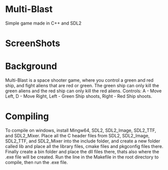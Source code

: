 # Multi-Blast
Simple game made in C++ and SDL2 

# ScreenShots

# Background 
Multi-Blast is a space shooter game, where you control a green and red ship, and fight aliens that are red or green. The green ship can only kill the green aliens and the red ship can only kill the red aliens. Controls: 
A - Move Left, D - Move Right, Left - Green Ship shoots, Right - Red Ship shoots.

# Compiling 
To compile on windows, install Mingw64, SDL2, SDL2_Image, SDL2_TTF, and SDL2_Mixer. Place all the C header files from SDL2, SDL2_Image, SDL2_TTF, and SDL2_Mixer into the include folder, and create a new folder called lib and place all the library files, cmake files and pkgconfig files there. Finally create a bin folder and place the dll files there, thats also where the .exe file will be created. Run the line in the Makefile in the root directory to compile, then run the .exe file.

